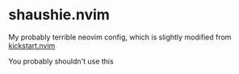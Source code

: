 # shaushie.nvim
My probably terrible neovim config, which is slightly modified from [kickstart.nvim](https://github.com/nvim-lua/kickstart.nvim)

You probably shouldn't use this